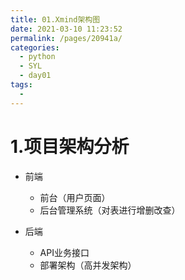 ```yaml
---
title: 01.Xmind架构图
date: 2021-03-10 11:23:52
permalink: /pages/20941a/
categories:
  - python
  - SYL
  - day01
tags:
  - 
---
```

# 1.项目架构分析

- 前端
  - 前台（用户页面）
  - 后台管理系统（对表进行增删改查）

- 后端
  - API业务接口
  - 部署架构（高并发架构）

